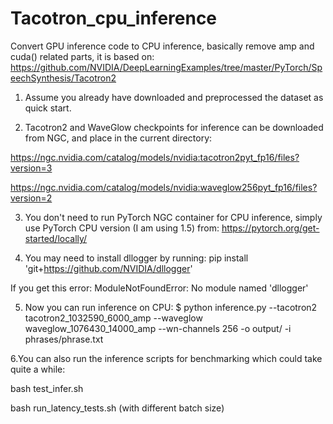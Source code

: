 # Tacotron_cpu_inference
Convert GPU inference code to CPU inference, basically remove amp and cuda() related parts, it is based on: https://github.com/NVIDIA/DeepLearningExamples/tree/master/PyTorch/SpeechSynthesis/Tacotron2

1. Assume you already have downloaded and preprocessed the dataset as quick start. 

2. Tacotron2 and WaveGlow checkpoints for inference can be downloaded from NGC, and place in the current directory:

 https://ngc.nvidia.com/catalog/models/nvidia:tacotron2pyt_fp16/files?version=3 
 
 https://ngc.nvidia.com/catalog/models/nvidia:waveglow256pyt_fp16/files?version=2
 
3. You don't need to run PyTorch NGC container for CPU inference, simply use PyTorch CPU version (I am using 1.5) from: https://pytorch.org/get-started/locally/

4. You may need to install dllogger by running: pip install 'git+https://github.com/NVIDIA/dllogger'   

If you get this error: ModuleNotFoundError: No module named 'dllogger'

5. Now you can run inference on CPU: $ python inference.py --tacotron2 tacotron2_1032590_6000_amp --waveglow waveglow_1076430_14000_amp --wn-channels 256 -o output/ -i phrases/phrase.txt

6.You can also run the inference scripts for benchmarking which could take quite a while:

bash test_infer.sh 

bash run_latency_tests.sh (with different batch size)
